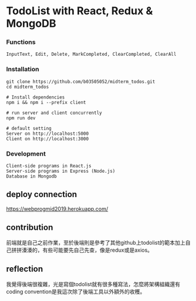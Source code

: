 # TodoList with React, Redux & MongoDB

### Functions
```
InputText, Edit, Delete, MarkCompleted, ClearCompleted, ClearAll
```

### Installation
```
git clone https://github.com/b03505052/midterm_todos.git
cd midterm_todos

# Install dependencies
npm i && npm i --prefix client

# run server and client concurrently 
npm run dev

# default setting
Server on http://localhost:5000
Client on http://localhost:3000
```

### Development
```
Client-side programs in React.js
Server-side programs in Express (Node.js)
Database in Mongodb
```
## deploy connection
https://webprogmid2019.herokuapp.com/

## contribution
前端就是自己之前作業，至於後端則是參考了其他github上todolist的範本加上自己拼拼湊湊的，有些可能要先自己先查，像是redux或是axios。

## reflection
我覺得後端很複雜，光是寫個todolist就有很多種寫法，怎麼將架構組織還有coding convention是我這次除了後端工具以外額外的收穫。
